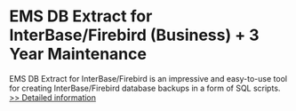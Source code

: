 # EMS DB Extract for InterBase/Firebird (Business) + 3 Year Maintenance
EMS DB Extract for InterBase/Firebird is an impressive and easy-to-use tool for creating InterBase/Firebird database backups in a form of SQL scripts.
[>> Detailed information](https://secure.shareit.com/shareit/product.html?productid=300068060&affiliateid=200057808)